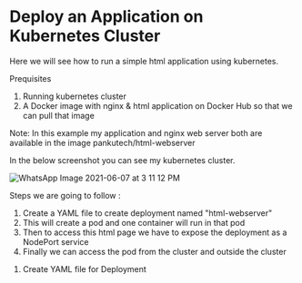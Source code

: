 # Deploy an Application on Kubernetes Cluster
Here we will see how to run a simple html application using kubernetes.

Prequisites
1. Running kubernetes cluster
2. A Docker image with nginx & html application on Docker Hub so that we can pull that image 
 
Note: In this example my application and nginx web server both are available in the image pankutech/html-webserver

In the below screenshot you can see my kubernetes cluster.

![WhatsApp Image 2021-06-07 at 3 11 12 PM](https://user-images.githubusercontent.com/76647860/120997531-e9711b80-c7a4-11eb-8739-b2aba4562fc7.jpeg)

Steps we are going to follow :
1. Create a YAML file to create deployment named "html-webserver"
2. This will create a pod and one container will run in that pod
3. Then to access this html page we have to expose the deployment as a NodePort service
4. Finally we can access the pod from the cluster and outside the cluster 


1) Create YAML file for Deployment


